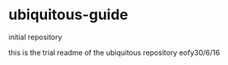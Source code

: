 # ubiquitous-guide
initial repository

this is the trial readme of the ubiquitous repository
eofy30/6/16
